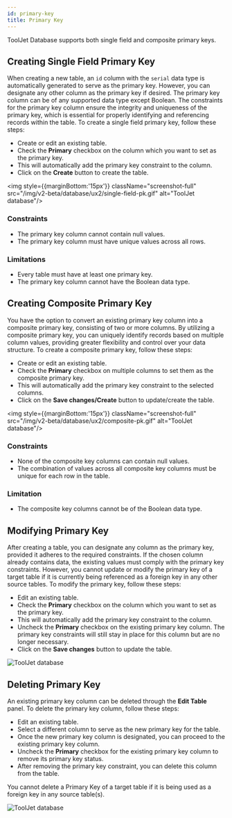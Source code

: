 ```yaml
---
id: primary-key
title: Primary Key
---
```


ToolJet Database supports both single field and composite primary keys.

<div>

## Creating Single Field Primary Key

When creating a new table, an `id` column with the `serial` data type is automatically generated to serve as the primary key. However, you can designate any other column as the primary key if desired. The primary key column can be of any supported data type except Boolean.
The constraints for the primary key column ensure the integrity and uniqueness of the primary key, which is essential for properly identifying and referencing records within the table. To create a single field primary key, follow these steps:

 - Create or edit an existing table.
 - Check the **Primary** checkbox on the column which you want to set as the primary key. 
 - This will automatically add the primary key constraint to the column.
 - Click on the **Create** button to create the table.

<img style={{marginBottom:'15px'}} className="screenshot-full" src="/img/v2-beta/database/ux2/single-field-pk.gif" alt="ToolJet database"/>

### Constraints
- The primary key column cannot contain null values.
- The primary key column must have unique values across all rows.

### Limitations
- Every table must have at least one primary key.
- The primary key column cannot have the Boolean data type.

</div>

<div>

## Creating Composite Primary Key

You have the option to convert an existing primary key column into a composite primary key, consisting of two or more columns.
By utilizing a composite primary key, you can uniquely identify records based on multiple column values, providing greater flexibility and control over your data structure. To create a composite primary key, follow these steps:

 - Create or edit an existing table.
 - Check the **Primary** checkbox on multiple columns to set them as the composite primary key. 
 - This will automatically add the primary key constraint to the selected columns.
 - Click on the **Save changes/Create** button to update/create the table.

<img style={{marginBottom:'15px'}} className="screenshot-full" src="/img/v2-beta/database/ux2/composite-pk.gif" alt="ToolJet database"/>

### Constraints
- None of the composite key columns can contain null values.
- The combination of values across all composite key columns must be unique for each row in the table.

### Limitation
- The composite key columns cannot be of the Boolean data type.

</div>

<div>

## Modifying Primary Key

After creating a table, you can designate any column as the primary key, provided it adheres to the required constraints. If the chosen column already contains data, the existing values must comply with the primary key constraints. However, you cannot update or modify the primary key of a target table if it is currently being referenced as a foreign key in any other source tables. To modify the primary key, follow these steps:

 - Edit an existing table.
 - Check the **Primary** checkbox on the column which you want to set as the primary key.
 - This will automatically add the primary key constraint to the column.
 - Uncheck the **Primary** checkbox on the existing primary key column. The primary key constraints will still stay in place for this column but are no longer necessary.
 - Click on the **Save changes** button to update the table.

<img className="screenshot-full" src="/img/v2-beta/database/ux2/modify-pk.gif" alt="ToolJet database"/>

</div>

<div>

## Deleting Primary Key

An existing primary key column can be deleted through the **Edit Table** panel. To delete the primary key column, follow these steps:

- Edit an existing table.
- Select a different column to serve as the new primary key for the table.
- Once the new primary key column is designated, you can proceed to the existing primary key column.
- Uncheck the **Primary** checkbox for the existing primary key column to remove its primary key status.
- After removing the primary key constraint, you can delete this column from the table.

You cannot delete a Primary Key of a target table if it is being used as a foreign key in any source table(s).

<img className="screenshot-full" src="/img/v2-beta/database/ux2/delete-pk.gif" alt="ToolJet database"/>

</div>